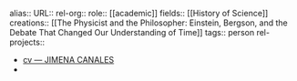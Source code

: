 alias::
URL::
rel-org::
role:: [[academic]]
fields:: [[History of Science]]
creations:: [[The Physicist and the Philosopher: Einstein, Bergson, and the Debate That Changed Our Understanding of Time]]
tags:: person
rel-projects::


- [cv — JIMENA CANALES](https://www.jimenacanales.org/pagecv)
-
